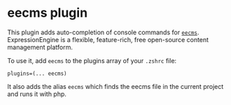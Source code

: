 # eecms plugin

This plugin adds auto-completion of console commands for [`eecms`](https://github.com/ExpressionEngine/ExpressionEngine). ExpressionEngine is a flexible, feature-rich, free open-source content management platform.

To use it, add `eecms` to the plugins array of your `.zshrc` file:
```
plugins=(... eecms)
```

It also adds the alias `eecms` which finds the eecms file in the current project
and runs it with php.

